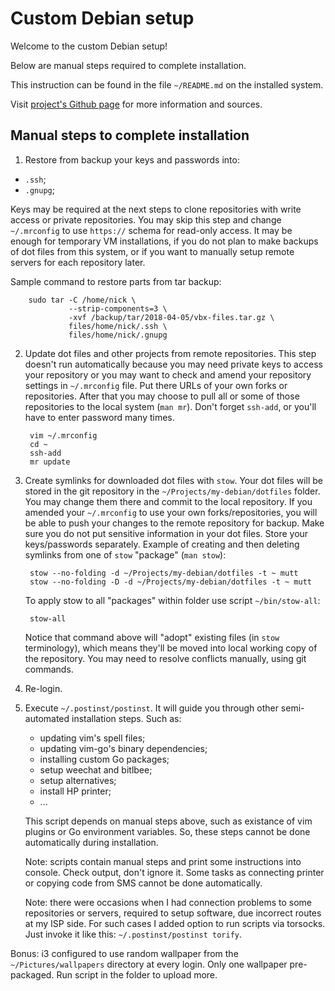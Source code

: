 # Custom Debian setup

Welcome to the custom Debian setup!

Below are manual steps required to complete installation.

This instruction can be found in the file `~/README.md` on the installed system.

Visit [project's Github page](https://github.com/nikolay-turpitko/my-debian)
for more information and sources.

## Manual steps to complete installation

1. Restore from backup your keys and passwords into:

  - `.ssh`;
  - `.gnupg`;

   Keys may be required at the next steps to clone repositories with write
   access or private repositories. You may skip this step and change
   `~/.mrconfig` to use `https://` schema for read-only access. It may be
   enough for temporary VM installations, if you do not plan to make backups of
   dot files from this system, or if you want to manually setup remote servers
   for each repository later.

   Sample command to restore parts from tar backup:

        sudo tar -C /home/nick \
                 --strip-components=3 \
                 -xvf /backup/tar/2018-04-05/vbx-files.tar.gz \
                 files/home/nick/.ssh \
                 files/home/nick/.gnupg

2. Update dot files and other projects from remote repositories.  This step
   doesn't run automatically because you may need private keys to access your
   repository or you may want to check and amend your repository settings in
   `~/.mrconfig` file. Put there URLs of your own forks or repositories. After
   that you may choose to pull all or some of those repositories to the local
   system (`man mr`). Don't forget `ssh-add`, or you'll have to enter password
   many times.

        vim ~/.mrconfig
        cd ~
        ssh-add
        mr update

3. Create symlinks for downloaded dot files with `stow`. Your dot files will be
   stored in the git repository in the `~/Projects/my-debian/dotfiles` folder.
   You may change them there and commit to the local repository. If you
   amended your `~/.mrconfig` to use your own forks/repositories, you will be
   able to push your changes to the remote repository for backup. Make sure you
   do not put sensitive information in your dot files. Store your keys/passwords
   separately. Example of creating and then deleting symlinks from one of `stow`
   "package" (`man stow`):

        stow --no-folding -d ~/Projects/my-debian/dotfiles -t ~ mutt
        stow --no-folding -D -d ~/Projects/my-debian/dotfiles -t ~ mutt

   To apply stow to all "packages" within folder use script `~/bin/stow-all`:

        stow-all

   Notice that command above will "adopt" existing files (in `stow` terminology),
   which means they'll be moved into local working copy of the repository. You
   may need to resolve conflicts manually, using git commands.

4. Re-login.

5. Execute `~/.postinst/postinst`. It will guide you through other
   semi-automated installation steps. Such as:

   - updating vim's spell files;
   - updating vim-go's binary dependencies;
   - installing custom Go packages;
   - setup weechat and bitlbee;
   - setup alternatives;
   - install HP printer;
   - ...

   This script depends on manual steps above, such as existance of vim plugins
   or Go environment variables. So, these steps cannot be done automatically
   during installation.

   Note: scripts contain manual steps and print some instructions into console.
   Check output, don't ignore it. Some tasks as connecting printer or copying
   code from SMS cannot be done automatically.

   Note: there were occasions when I had connection problems to some
   repositories or servers, required to setup software, due incorrect routes at
   my ISP side. For such cases I added option to run scripts via torsocks. Just
   invoke it like this: `~/.postinst/postinst torify`.

Bonus: i3 configured to use random wallpaper from the `~/Pictures/wallpapers`
directory at every login.  Only one wallpaper pre-packaged. Run script in the
folder to upload more.
